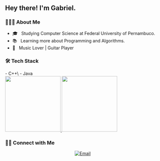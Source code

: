 <!--
**gbc8/gbc8** is a ✨ _special_ ✨ repository because its `README.md` (this file) appears on your GitHub profile.
-->
<h2> Hey there! I'm Gabriel.</h2>

<h3> 👨🏻‍💻 About Me </h3>

- 🎓 &nbsp; Studying Computer Science at Federal University of Pernambuco.
- 📚 &nbsp; Learning more about Programming and Algorithms.
- 🎹 &nbsp; Music Lover | Guitar Player

<h3>🛠 Tech Stack</h3>
- C++\
- Java
<br/>

<a href="https://github.com/gbc8">
  <img height="180em" src="https://github-readme-stats.vercel.app/api?username=gbc8&theme=merko&show_icons=true&count_private=true" />
  <img height="180em" src="https://github-readme-stats.vercel.app/api/top-langs/?username=gbc8&theme=merko&layout=compact" />
</a>

<h3> 🤝🏻 Connect with Me </h3>

<p align="center">
<a href="mailto:gbc7@cin.ufpe.br"><img alt="Email" src="https://img.shields.io/badge/Email-gbc7@cin.ufpe.br-black?style=flat-square&logo=gmail"></a>
</p>
